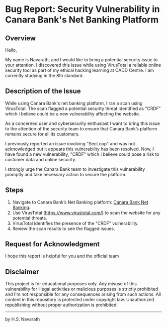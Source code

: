 # Bug Report: Security Vulnerability in Canara Bank's Net Banking Platform

## Overview

Hello,

My name is Navarath, and I would like to bring a potential security issue to your attention. I discovered this issue while using VirusTotal a reliable online security tool as part of my ethical hacking learning at CADD Centre. I am currently studying in the 8th standard.

## Description of the Issue

While using Canara Bank's net banking platform, I ran a scan using VirusTotal. The scan flagged a potential security threat identified as "CRDF" which I believe could be a new vulnerability affecting the website.

As a concerned user and cybersecurity enthusiast I want to bring this issue to the attention of the security team to ensure that Canara Bank’s platform remains secure for all its customers.

I previously reported an issue involving "SecLoop" and was not acknowledged but it appears this vulnerability has been resolved. Now, I have found a new vulnerability, "CRDF" which I believe could pose a risk to customer data and online security.

I strongly urge the Canara Bank team to investigate this vulnerability promptly and take necessary action to secure the platform.

## Steps

1. Navigate to Canara Bank’s Net Banking platform: [Canara Bank Net Banking](https://canarabank.com/net-banking).
2. Use VirusTotal (https://www.virustotal.com/) to scan the website for any potential threats.
3. VirusTotal identifies the presence of the "CRDF" vulnerability.
4. Review the scan results to see the flagged issues.
   
## Request for Acknowledgment

I hope this report is helpful for you and the official team

## Disclaimer

This project is for educational purposes only. Any misuse of this vulnerability for illegal activities or malicious purposes is strictly prohibited and I'm not responsible for any consequences arising from such actions. All content in this repository is protected under copyright law. Unauthorized republishing without proper authorization is prohibited.

---

by H.S. Navarath

